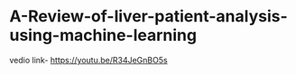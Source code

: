 # A-Review-of-liver-patient-analysis-using-machine-learning
vedio link- https://youtu.be/R34JeGnBO5s
